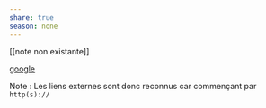 ```yaml
---  
share: true  
season: none  
---  
```

  
[[note non existante]]  
  
[google](https://www.google.fr)  
  
Note : Les liens externes sont donc reconnus car commençant par `http(s)://`  
